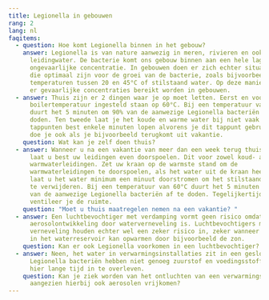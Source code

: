 ```yaml
---
title: Legionella in gebouwen
rang: 2
lang: nl
faqitems:
  - question: Hoe komt Legionella binnen in het gebouw?
    answer: Legionella is van nature aanwezig in meren, rivieren en ook in ons
      leidingwater. De bacterie komt ons gebouw binnen aan een hele lage
      ongevaarlijke concentratie. In gebouwen doen er zich echter situaties voor
      die optimaal zijn voor de groei van de bacterie, zoals bijvoorbeeld ideale
      temperaturen tussen 20 en 45°C of stilstaand water. Op deze manier kunnen
      er gevaarlijke concentraties bereikt worden in gebouwen.
  - answer: Thuis zijn er 2 dingen waar je op moet letten. Eerst en vooral moet de
      boilertemperatuur ingesteld staan op 60°C. Bij een temperatuur van 60°C
      duurt het 5 minuten om 90% van de aanwezige Legionella bacteriën af te
      doden. Ten tweede laat je het koude en warme water bij niet vaak gebruikte
      tappunten best enkele minuten lopen alvorens je dit tappunt gebruikt. Dit
      doe je ook als je bijvoorbeeld terugkomt uit vakantie.
    question: Wat kan je zelf doen thuis?
  - answer: Wanneer u na een vakantie van meer dan een week terug thuis komt dan
      laat u best uw leidingen even doorspoelen. Dit voor zowel koud- als
      warmwaterleidingen. Zet uw kraan op de warmste stand om de
      warmwaterleidingen te doorspoelen, als het water uit de kraan heet is dan
      laat u het water minimum een minuut doorstromen om het stilstaande water
      te verwijderen. Bij een temperatuur van 60°C duurt het 5 minuten om 90%
      van de aanwezige Legionella bacteriën af te doden. Tegelijkertijd
      ventileer je de ruimte.
    question: "Moet u thuis maatregelen nemen na een vakantie? "
  - answer: Een luchtbevochtiger met verdamping vormt geen risico omdat er geen
      aerosolontwikkeling door waterverneveling is. Luchtbevochtigers met
      verneveling houden echter wel een zeker risico in, zeker wanneer het water
      in het waterreservoir kan opwarmen door bijvoorbeeld de zon.
    question: Kan er ook Legionella voorkomen in een luchtbevochtiger?
  - answer: Neen, het water in verwarmingsinstallaties zit in een gesloten circuit.
      Legionella bacteriën hebben niet genoeg zuurstof en voedingsstoffen om
      hier lange tijd in te overleven.
    question: Kan je ziek worden van het ontluchten van een verwarmingsinstallatie
      aangezien hierbij ook aerosolen vrijkomen?
---
```

